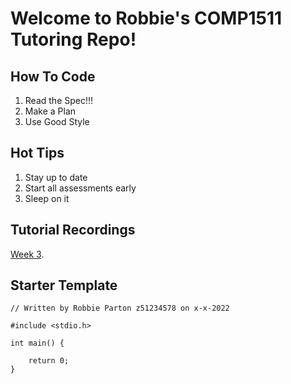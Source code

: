 # Welcome to Robbie's COMP1511 Tutoring Repo!

## How To Code
<ol>
    <li>Read the Spec!!!</li>
    <li>Make a Plan</li>
    <li>Use Good Style</li>

</ol>

## Hot Tips
<ol>
    <li>Stay up to date</li>
    <li>Start all assessments early</li>
    <li>Sleep on it</li>

</ol>

## Tutorial Recordings
[Week 3](https://youtu.be/4lleKPFgx3k).

## Starter Template

```
// Written by Robbie Parton z51234578 on x-x-2022

#include <stdio.h>

int main() {

    return 0;
}
```


<!-- >
